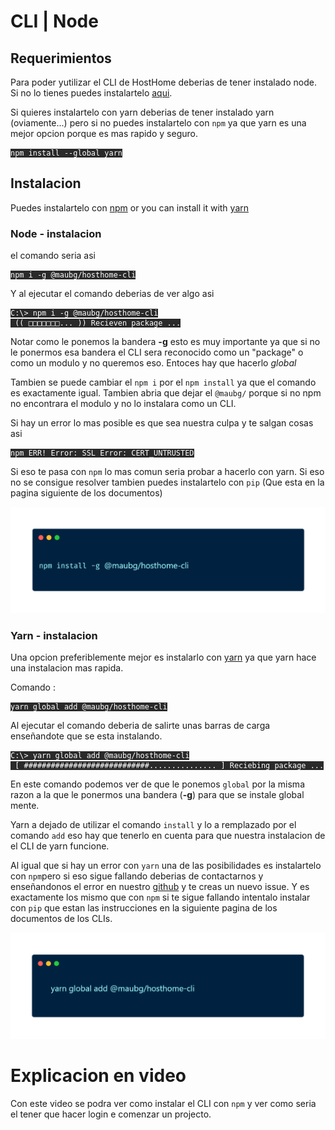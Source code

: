<style>
code {
    background: #2a2a2a !important;
    color: #fff !important;
}

.md-clipboard {
    color: #fff !important; 
}

p code {
    color: var(--md-code-fg-color) !important;
    background-color: var(--md-code-bg-color) !important;
}
</style>

# CLI | Node

## Requerimientos

Para poder yutilizar el CLI de HostHome deberias de tener instalado node. Si no lo tienes puedes instalartelo [aqui](https://nodejs.org/es/).

Si quieres instalartelo con yarn deberias de tener instalado yarn (oviamente...) pero si no puedes instalartelo con `npm` ya que yarn es una mejor opcion porque es mas rapido y seguro.

```
npm install --global yarn
```

## Instalacion

Puedes instalartelo con [npm](https://www.npmjs.com/package/@maubg/hosthome-cli) or you can install it with [yarn](https://yarnpkg.com/package/@maubg/hosthome-cli)

### Node - instalacion

el comando seria asi

```
npm i -g @maubg/hosthome-cli
```

Y al ejecutar el comando deberias de ver algo asi

```
C:\> npm i -g @maubg/hosthome-cli
 (( □□□□□□□... )) Recieven package ...
```

Notar como le ponemos la bandera **-g** esto es muy importante ya que si no le ponermos esa bandera el CLI sera reconocido como un "package" o como un modulo y no queremos eso. Entoces hay que hacerlo _global_

Tambien se puede cambiar el `npm i` por el `npm install` ya que el comando es exactamente igual. Tambien abria que dejar el `@maubg/` porque si no npm no encontrara el modulo y no lo instalara como un CLI.

Si hay un error lo mas posible es que sea nuestra culpa y te salgan cosas asi

```
npm ERR! Error: SSL Error: CERT_UNTRUSTED
```

Si eso te pasa con `npm` lo mas comun seria probar a hacerlo con yarn. Si eso no se consigue resolver tambien puedes instalartelo con `pip` (Que esta en la pagina siguiente de los documentos)

![CLI-Node](https://raw.githubusercontent.com/HostHome-of/website/main/src/static/images/cli.png)

### Yarn - instalacion

Una opcion preferiblemente mejor es instalarlo con [yarn](https://yarnpkg.com/package/@maubg/hosthome-cli) ya que yarn hace una instalacion mas rapida.

Comando :

```
yarn global add @maubg/hosthome-cli
```

Al ejecutar el comando deberia de salirte unas barras de carga enseñandote que se esta instalando.

```
C:\> yarn global add @maubg/hosthome-cli
 [ ############################............... ] Reciebing package ...
```

En este comando podemos ver de que le ponemos `global` por la misma razon a la que le ponermos una bandera (**-g**) para que se instale global mente.

Yarn a dejado de utilizar el comando `install` y lo a remplazado por el comando `add` eso hay que tenerlo en cuenta para que nuestra instalacion de el CLI de yarn funcione.

Al igual que si hay un error con `yarn` una de las posibilidades es instalartelo con `npm`pero si eso sigue fallando deberias de contactarnos y enseñandonos el error en nuestro [github](https://github.com/HostHome-of) y te creas un nuevo issue. Y es exactamente los mismo que con `npm` si te sigue fallando intentalo instalar con `pip` que estan las instrucciones en la siguiente pagina de los documentos de los CLIs.

![CLI-Node](https://raw.githubusercontent.com/HostHome-of/website/main/src/static/images/cli-yarn.png)

# Explicacion en video

Con este video se podra ver como instalar el CLI con `npm` y ver como seria el tener que hacer login e comenzar un projecto.

<script id="asciicast-nFooc9w8lOshVbwJItsshC8F1" src="https://asciinema.org/a/nFooc9w8lOshVbwJItsshC8F1.js" async></script>
